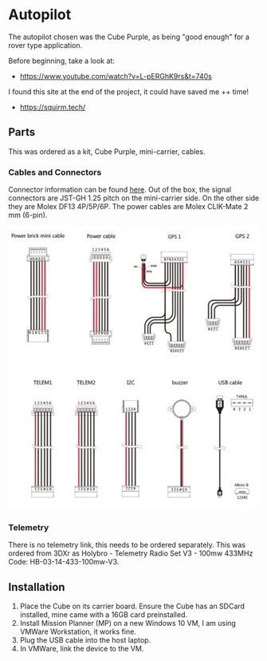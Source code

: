 # Autopilot
The autopilot chosen was the Cube Purple, as being "good enough" for a rover type application.

Before beginning, take a look at:

- https://www.youtube.com/watch?v=L-pERGhK9rs&t=740s

I found this site at the end of the project, it could have saved me ++ time!

- https://squirm.tech/


## Parts
This was ordered as a kit, Cube Purple, mini-carrier, cables.
### Cables and Connectors
Connector information can be found [here](https://docs.cubepilot.org/user-guides/carrier-boards/mini-carrier-board).
Out of the box, the signal connectors are JST-GH 1.25 pitch on the mini-carrier side. 
On the other side they are Molex DF13 4P/5P/6P. The power cables are Molex CLIK-Mate 2 mm (6-pin).

![](CubeCables.jpg)

### Telemetry
There is no telemetry link, this needs to be ordered separately.
This was ordered from 3DXr as Holybro - Telemetry Radio Set V3 - 100mw 433MHz
Code: HB-03-14-433-100mw-V3.


## Installation
1. Place the Cube on its carrier board.
   Ensure the Cube has an SDCard installed, mine came with a 16GB card preinstalled.
2. Install Mission Planner (MP) on a new Windows 10 VM, I am using VMWare Workstation, it works fine.
3. Plug the USB cable into the host laptop.
4. In VMWare, link the device to the VM.


